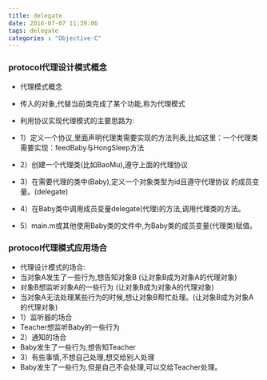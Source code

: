```yaml
---
title: delegate
date: 2016-07-07 11:39:06
tags: delegate
categories : "Objective-C"
---
```


### protocol代理设计模式概念
* 代理模式概念
* 传入的对象,代替当前类完成了某个功能,称为代理模式

* 利用协议实现代理模式的主要思路为:
 * 1）定义一个协议,里面声明代理类需要实现的方法列表,比如这里：一个代理类需要实现：feedBaby与HongSleep方法
 * 2）创建一个代理类(比如BaoMu),遵守上面的代理协议
 * 3）在需要代理的类中(Baby),定义一个对象类型为id且遵守代理协议 的成员变量。(delegate)
 * 4）在Baby类中调用成员变量delegate(代理)的方法,调用代理类的方法。
 * 5）main.m或其他使用Baby类的文件中,为Baby类的成员变量(代理类)赋值。

### protocol代理模式应用场合
* 代理设计模式的场合:
 * 当对象A发生了一些行为,想告知对象B (让对象B成为对象A的代理对象)
 * 对象B想监听对象A的一些行为 (让对象B成为对象A的代理对象)
 * 当对象A无法处理某些行为的时候,想让对象B帮忙处理。(让对象B成为对象A的代理对象)
* 1）监听器的场合
 * Teacher想监听Baby的一些行为
* 2）通知的场合
 * Baby发生了一些行为,想告知Teacher
* 3）有些事情,不想自己处理,想交给别人处理
 * Baby发生了一些行为,但是自己不会处理,可以交给Teacher处理。
